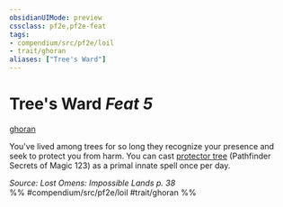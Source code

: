 ```yaml
---
obsidianUIMode: preview
cssclass: pf2e,pf2e-feat
tags:
- compendium/src/pf2e/loil
- trait/ghoran
aliases: ["Tree's Ward"]
---
```

# Tree's Ward  *Feat 5*  
[ghoran](rules/traits/ghoran-loil.md "Ghoran Ancestry & Heritage Trait")  


You've lived among trees for so long they recognize your presence and seek to protect you from harm. You can cast [protector tree](compendium/spells/protector-tree-som.md) (Pathfinder Secrets of Magic 123) as a primal innate spell once per day.

*Source: Lost Omens: Impossible Lands p. 38*  
%% #compendium/src/pf2e/loil #trait/ghoran %%